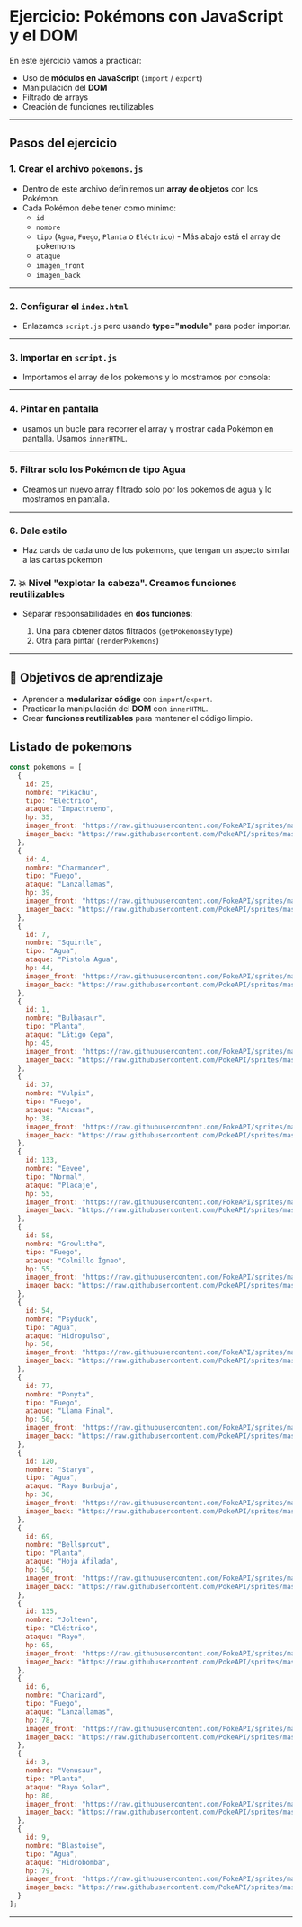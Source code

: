 # Ejercicio: Pokémons con JavaScript y el DOM

En este ejercicio vamos a practicar:
- Uso de **módulos en JavaScript** (`import` / `export`)
- Manipulación del **DOM**
- Filtrado de arrays
- Creación de funciones reutilizables

---

## Pasos del ejercicio

### 1. Crear el archivo `pokemons.js`
- Dentro de este archivo definiremos un **array de objetos** con los Pokémon.  
- Cada Pokémon debe tener como mínimo:
  - `id`
  - `nombre`
  - `tipo` (`Agua`, `Fuego`, `Planta` o `Eléctrico`) - Más abajo está el array de pokemons
  - `ataque`
  - `imagen_front`
  - `imagen_back`
---

### 2. Configurar el `index.html`

* Enlazamos `script.js` pero usando **type="module"** para poder importar.

---

### 3. Importar en `script.js`

* Importamos el array de los pokemons y lo mostramos por consola:

---

### 4. Pintar en pantalla

* usamos un bucle para recorrer el array y mostrar cada Pokémon en pantalla. Usamos `innerHTML`.

---

### 5. Filtrar solo los Pokémon de tipo Agua

* Creamos un nuevo array filtrado solo por los pokemos de agua y lo mostramos en pantalla.

---

### 6. Dale estilo

* Haz cards de cada uno de los pokemons, que tengan un aspecto similar a las cartas pokemon

### 7. 💥 Nivel "explotar la cabeza". Creamos funciones reutilizables

* Separar responsabilidades en **dos funciones**:

  1. Una para obtener datos filtrados (`getPokemonsByType`)
  2. Otra para pintar (`renderPokemons`)

---

## 🎯 Objetivos de aprendizaje

* Aprender a **modularizar código** con `import`/`export`.
* Practicar la manipulación del **DOM** con `innerHTML`.
* Crear **funciones reutilizables** para mantener el código limpio.


## Listado de pokemons
```js
const pokemons = [
  {
    id: 25,
    nombre: "Pikachu",
    tipo: "Eléctrico",
    ataque: "Impactrueno",
    hp: 35,
    imagen_front: "https://raw.githubusercontent.com/PokeAPI/sprites/master/sprites/pokemon/25.png",
    imagen_back: "https://raw.githubusercontent.com/PokeAPI/sprites/master/sprites/pokemon/back/25.png"
  },
  {
    id: 4,
    nombre: "Charmander",
    tipo: "Fuego",
    ataque: "Lanzallamas",
    hp: 39,
    imagen_front: "https://raw.githubusercontent.com/PokeAPI/sprites/master/sprites/pokemon/4.png",
    imagen_back: "https://raw.githubusercontent.com/PokeAPI/sprites/master/sprites/pokemon/back/4.png"
  },
  {
    id: 7,
    nombre: "Squirtle",
    tipo: "Agua",
    ataque: "Pistola Agua",
    hp: 44,
    imagen_front: "https://raw.githubusercontent.com/PokeAPI/sprites/master/sprites/pokemon/7.png",
    imagen_back: "https://raw.githubusercontent.com/PokeAPI/sprites/master/sprites/pokemon/back/7.png"
  },
  {
    id: 1,
    nombre: "Bulbasaur",
    tipo: "Planta",
    ataque: "Látigo Cepa",
    hp: 45,
    imagen_front: "https://raw.githubusercontent.com/PokeAPI/sprites/master/sprites/pokemon/1.png",
    imagen_back: "https://raw.githubusercontent.com/PokeAPI/sprites/master/sprites/pokemon/back/1.png"
  },
  {
    id: 37,
    nombre: "Vulpix",
    tipo: "Fuego",
    ataque: "Ascuas",
    hp: 38,
    imagen_front: "https://raw.githubusercontent.com/PokeAPI/sprites/master/sprites/pokemon/37.png",
    imagen_back: "https://raw.githubusercontent.com/PokeAPI/sprites/master/sprites/pokemon/back/37.png"
  },
  {
    id: 133,
    nombre: "Eevee",
    tipo: "Normal",
    ataque: "Placaje",
    hp: 55,
    imagen_front: "https://raw.githubusercontent.com/PokeAPI/sprites/master/sprites/pokemon/133.png",
    imagen_back: "https://raw.githubusercontent.com/PokeAPI/sprites/master/sprites/pokemon/back/133.png"
  },
  {
    id: 58,
    nombre: "Growlithe",
    tipo: "Fuego",
    ataque: "Colmillo Ígneo",
    hp: 55,
    imagen_front: "https://raw.githubusercontent.com/PokeAPI/sprites/master/sprites/pokemon/58.png",
    imagen_back: "https://raw.githubusercontent.com/PokeAPI/sprites/master/sprites/pokemon/back/58.png"
  },
  {
    id: 54,
    nombre: "Psyduck",
    tipo: "Agua",
    ataque: "Hidropulso",
    hp: 50,
    imagen_front: "https://raw.githubusercontent.com/PokeAPI/sprites/master/sprites/pokemon/54.png",
    imagen_back: "https://raw.githubusercontent.com/PokeAPI/sprites/master/sprites/pokemon/back/54.png"
  },
  {
    id: 77,
    nombre: "Ponyta",
    tipo: "Fuego",
    ataque: "Llama Final",
    hp: 50,
    imagen_front: "https://raw.githubusercontent.com/PokeAPI/sprites/master/sprites/pokemon/77.png",
    imagen_back: "https://raw.githubusercontent.com/PokeAPI/sprites/master/sprites/pokemon/back/77.png"
  },
  {
    id: 120,
    nombre: "Staryu",
    tipo: "Agua",
    ataque: "Rayo Burbuja",
    hp: 30,
    imagen_front: "https://raw.githubusercontent.com/PokeAPI/sprites/master/sprites/pokemon/120.png",
    imagen_back: "https://raw.githubusercontent.com/PokeAPI/sprites/master/sprites/pokemon/back/120.png"
  },
  {
    id: 69,
    nombre: "Bellsprout",
    tipo: "Planta",
    ataque: "Hoja Afilada",
    hp: 50,
    imagen_front: "https://raw.githubusercontent.com/PokeAPI/sprites/master/sprites/pokemon/69.png",
    imagen_back: "https://raw.githubusercontent.com/PokeAPI/sprites/master/sprites/pokemon/back/69.png"
  },
  {
    id: 135,
    nombre: "Jolteon",
    tipo: "Eléctrico",
    ataque: "Rayo",
    hp: 65,
    imagen_front: "https://raw.githubusercontent.com/PokeAPI/sprites/master/sprites/pokemon/135.png",
    imagen_back: "https://raw.githubusercontent.com/PokeAPI/sprites/master/sprites/pokemon/back/135.png"
  },
  {
    id: 6,
    nombre: "Charizard",
    tipo: "Fuego",
    ataque: "Lanzallamas",
    hp: 78,
    imagen_front: "https://raw.githubusercontent.com/PokeAPI/sprites/master/sprites/pokemon/6.png",
    imagen_back: "https://raw.githubusercontent.com/PokeAPI/sprites/master/sprites/pokemon/back/6.png"
  },
  {
    id: 3,
    nombre: "Venusaur",
    tipo: "Planta",
    ataque: "Rayo Solar",
    hp: 80,
    imagen_front: "https://raw.githubusercontent.com/PokeAPI/sprites/master/sprites/pokemon/3.png",
    imagen_back: "https://raw.githubusercontent.com/PokeAPI/sprites/master/sprites/pokemon/back/3.png"
  },
  {
    id: 9,
    nombre: "Blastoise",
    tipo: "Agua",
    ataque: "Hidrobomba",
    hp: 79,
    imagen_front: "https://raw.githubusercontent.com/PokeAPI/sprites/master/sprites/pokemon/9.png",
    imagen_back: "https://raw.githubusercontent.com/PokeAPI/sprites/master/sprites/pokemon/back/9.png"
  }
];
```

---

